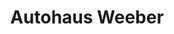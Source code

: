 ---
title: "Autohaus Weeber"
url: /weil-der-stadt/autohaus-weeber-zeppelinstrasse/
shop: Autohaus
---